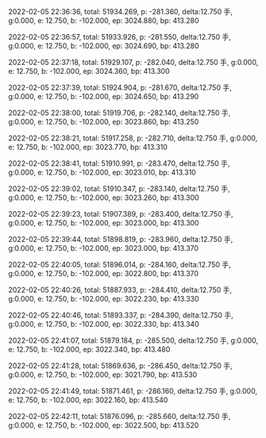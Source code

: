 2022-02-05 22:36:36, total: 51934.269, p: -281.360, delta:12.750 手, g:0.000, e: 12.750, b: -102.000, ep: 3024.880, bp: 413.280

2022-02-05 22:36:57, total: 51933.926, p: -281.550, delta:12.750 手, g:0.000, e: 12.750, b: -102.000, ep: 3024.690, bp: 413.280

2022-02-05 22:37:18, total: 51929.107, p: -282.040, delta:12.750 手, g:0.000, e: 12.750, b: -102.000, ep: 3024.360, bp: 413.300

2022-02-05 22:37:39, total: 51924.904, p: -281.670, delta:12.750 手, g:0.000, e: 12.750, b: -102.000, ep: 3024.650, bp: 413.290

2022-02-05 22:38:00, total: 51919.706, p: -282.140, delta:12.750 手, g:0.000, e: 12.750, b: -102.000, ep: 3023.860, bp: 413.250

2022-02-05 22:38:21, total: 51917.258, p: -282.710, delta:12.750 手, g:0.000, e: 12.750, b: -102.000, ep: 3023.770, bp: 413.310

2022-02-05 22:38:41, total: 51910.991, p: -283.470, delta:12.750 手, g:0.000, e: 12.750, b: -102.000, ep: 3023.010, bp: 413.310

2022-02-05 22:39:02, total: 51910.347, p: -283.140, delta:12.750 手, g:0.000, e: 12.750, b: -102.000, ep: 3023.260, bp: 413.300

2022-02-05 22:39:23, total: 51907.389, p: -283.400, delta:12.750 手, g:0.000, e: 12.750, b: -102.000, ep: 3023.000, bp: 413.300

2022-02-05 22:39:44, total: 51898.819, p: -283.960, delta:12.750 手, g:0.000, e: 12.750, b: -102.000, ep: 3023.000, bp: 413.370

2022-02-05 22:40:05, total: 51896.014, p: -284.160, delta:12.750 手, g:0.000, e: 12.750, b: -102.000, ep: 3022.800, bp: 413.370

2022-02-05 22:40:26, total: 51887.933, p: -284.410, delta:12.750 手, g:0.000, e: 12.750, b: -102.000, ep: 3022.230, bp: 413.330

2022-02-05 22:40:46, total: 51893.337, p: -284.390, delta:12.750 手, g:0.000, e: 12.750, b: -102.000, ep: 3022.330, bp: 413.340

2022-02-05 22:41:07, total: 51879.184, p: -285.500, delta:12.750 手, g:0.000, e: 12.750, b: -102.000, ep: 3022.340, bp: 413.480

2022-02-05 22:41:28, total: 51869.636, p: -286.450, delta:12.750 手, g:0.000, e: 12.750, b: -102.000, ep: 3021.790, bp: 413.530

2022-02-05 22:41:49, total: 51871.461, p: -286.160, delta:12.750 手, g:0.000, e: 12.750, b: -102.000, ep: 3022.160, bp: 413.540

2022-02-05 22:42:11, total: 51876.096, p: -285.660, delta:12.750 手, g:0.000, e: 12.750, b: -102.000, ep: 3022.500, bp: 413.520
